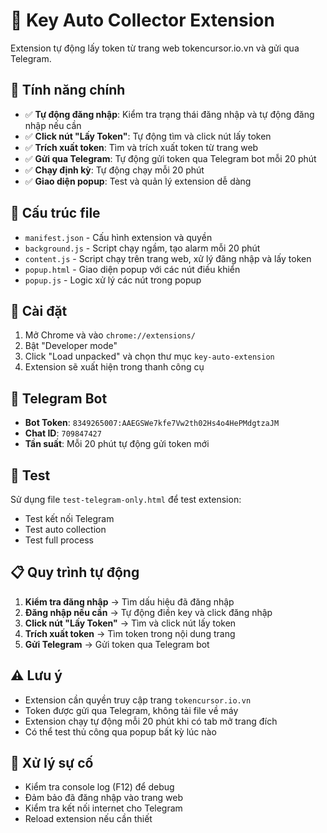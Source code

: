 # 🔑 Key Auto Collector Extension

Extension tự động lấy token từ trang web tokencursor.io.vn và gửi qua Telegram.

## 🎯 Tính năng chính

- ✅ **Tự động đăng nhập**: Kiểm tra trạng thái đăng nhập và tự động đăng nhập nếu cần
- ✅ **Click nút "Lấy Token"**: Tự động tìm và click nút lấy token
- ✅ **Trích xuất token**: Tìm và trích xuất token từ trang web
- ✅ **Gửi qua Telegram**: Tự động gửi token qua Telegram bot mỗi 20 phút
- ✅ **Chạy định kỳ**: Tự động chạy mỗi 20 phút
- ✅ **Giao diện popup**: Test và quản lý extension dễ dàng

## 📁 Cấu trúc file

- `manifest.json` - Cấu hình extension và quyền
- `background.js` - Script chạy ngầm, tạo alarm mỗi 20 phút
- `content.js` - Script chạy trên trang web, xử lý đăng nhập và lấy token
- `popup.html` - Giao diện popup với các nút điều khiển
- `popup.js` - Logic xử lý các nút trong popup

## 🚀 Cài đặt

1. Mở Chrome và vào `chrome://extensions/`
2. Bật "Developer mode"
3. Click "Load unpacked" và chọn thư mục `key-auto-extension`
4. Extension sẽ xuất hiện trong thanh công cụ

## 📱 Telegram Bot

- **Bot Token**: `8349265007:AAEGSWe7kfe7Vw2th02Hs4o4HePMdgtzaJM`
- **Chat ID**: `709847427`
- **Tần suất**: Mỗi 20 phút tự động gửi token mới

## 🧪 Test

Sử dụng file `test-telegram-only.html` để test extension:
- Test kết nối Telegram
- Test auto collection
- Test full process

## 📋 Quy trình tự động

1. **Kiểm tra đăng nhập** → Tìm dấu hiệu đã đăng nhập
2. **Đăng nhập nếu cần** → Tự động điền key và click đăng nhập
3. **Click nút "Lấy Token"** → Tìm và click nút lấy token
4. **Trích xuất token** → Tìm token trong nội dung trang
5. **Gửi Telegram** → Gửi token qua Telegram bot

## ⚠️ Lưu ý

- Extension cần quyền truy cập trang `tokencursor.io.vn`
- Token được gửi qua Telegram, không tải file về máy
- Extension chạy tự động mỗi 20 phút khi có tab mở trang đích
- Có thể test thủ công qua popup bất kỳ lúc nào

## 🔧 Xử lý sự cố

- Kiểm tra console log (F12) để debug
- Đảm bảo đã đăng nhập vào trang web
- Kiểm tra kết nối internet cho Telegram
- Reload extension nếu cần thiết
